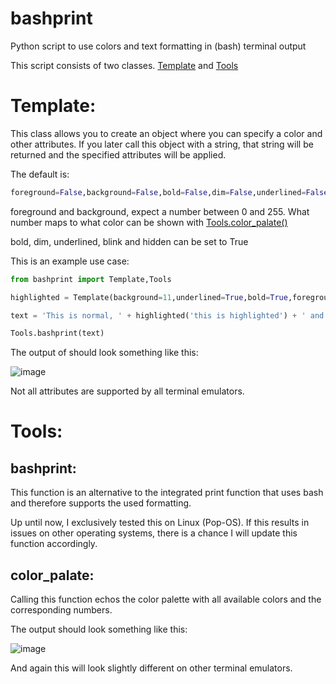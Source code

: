 # bashprint
Python script to use colors and text formatting in (bash) terminal output

This script consists of two classes. [Template](#template) and [Tools](#tools)
# Template:
This class allows you to create an object where you can specify a color and other attributes. If you later call this object with a string, that string will be returned and the specified attributes will be applied.

The default is:
```python
foreground=False,background=False,bold=False,dim=False,underlined=False,blink=False,hidden=False
```
foreground and background, expect a number between 0 and 255.
What number maps to what color can be shown with [Tools.color_palate()](#color_palate)

bold, dim, underlined, blink and hidden can be set to True

This is an example use case: 
```python
from bashprint import Template,Tools

highlighted = Template(background=11,underlined=True,bold=True,foreground=16)

text = 'This is normal, ' + highlighted('this is highlighted') + ' and this again is not!'

Tools.bashprint(text)
```
The output of should look something like this:

![image](https://user-images.githubusercontent.com/81306399/180852738-c9024a16-e68d-46d9-86bc-ee18d97ed8ec.png)


Not all attributes are supported by all terminal emulators.

# Tools:
## bashprint:
This function is an alternative to the integrated print function that uses bash and therefore supports the used formatting.

Up until now, I exclusively tested this on Linux (Pop-OS). If this results in issues on other operating systems, there is a chance I will update this function accordingly. 

## color_palate:

Calling this function echos the color palette with all available colors and the corresponding numbers. 

The output should look something like this:

![image](https://user-images.githubusercontent.com/81306399/180854560-dda9569a-e40e-4f4e-81fd-5c8b3b7f6415.png)

And again this will look slightly different on other terminal emulators.
